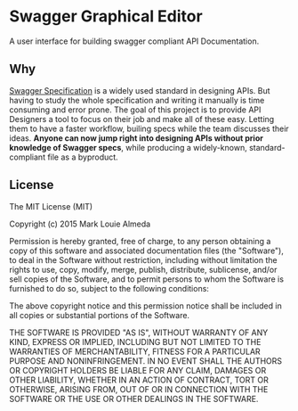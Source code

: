 # Swagger Graphical Editor
A user interface for building swagger compliant API Documentation.

## Why
[Swagger Specification](http://swagger.io/) is a widely used standard in designing APIs. But having to study the whole specification and writing it manually is time consuming and error prone. The goal of this project is to provide API Designers a tool to focus on their job and make all of these easy. Letting them to have a faster workflow, builing specs while the team discusses their ideas. **Anyone can now jump right into designing APIs without prior knowledge of Swagger specs**, while producing a widely-known, standard-compliant file as a byproduct.

## License
The MIT License (MIT)

Copyright (c) 2015 Mark Louie Almeda

Permission is hereby granted, free of charge, to any person obtaining a copy
of this software and associated documentation files (the "Software"), to deal
in the Software without restriction, including without limitation the rights
to use, copy, modify, merge, publish, distribute, sublicense, and/or sell
copies of the Software, and to permit persons to whom the Software is
furnished to do so, subject to the following conditions:

The above copyright notice and this permission notice shall be included in all
copies or substantial portions of the Software.

THE SOFTWARE IS PROVIDED "AS IS", WITHOUT WARRANTY OF ANY KIND, EXPRESS OR
IMPLIED, INCLUDING BUT NOT LIMITED TO THE WARRANTIES OF MERCHANTABILITY,
FITNESS FOR A PARTICULAR PURPOSE AND NONINFRINGEMENT. IN NO EVENT SHALL THE
AUTHORS OR COPYRIGHT HOLDERS BE LIABLE FOR ANY CLAIM, DAMAGES OR OTHER
LIABILITY, WHETHER IN AN ACTION OF CONTRACT, TORT OR OTHERWISE, ARISING FROM,
OUT OF OR IN CONNECTION WITH THE SOFTWARE OR THE USE OR OTHER DEALINGS IN THE
SOFTWARE.
